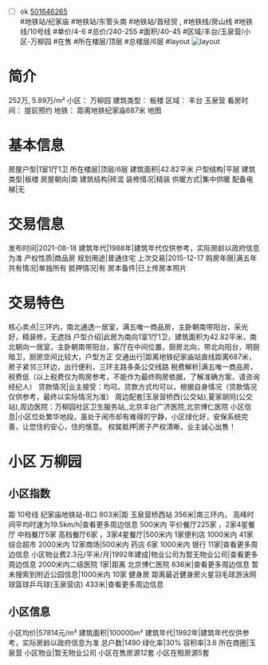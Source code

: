 - [ ] ok [501646265](https://bj.5i5j.com/ershoufang/501646265.html)  
 #地铁站/纪家庙 #地铁站/东管头南 #地铁站/首经贸 ,  #地铁线/房山线 #地铁线/10号线
#单价/4-6 #总价/240-255 #面积/40-45   #区域/丰台/玉泉营/小区-万柳园 #在售 #所在楼层/顶层 #总楼层/6层 #layout 
![layout](http://image2a.5i5j.com/bdir/layout/429046.jpg_P5.jpg) 
# 简介 
 252万,  5.89万/m² 
小区： 万柳园
建筑类型： 板楼
区域： 丰台 玉泉营
看房时间： 提前预约
地铁： 距离地铁纪家庙687米 地图
# 基本信息 
 房屋户型|1室1厅1卫
所在楼层|顶层/6层
建筑面积|42.82平米
户型结构|平层
建筑类型|板楼
房屋朝向|南
建筑结构|砖混
装修情况|精装
供暖方式|集中供暖
配备电梯|无
# 交易信息 
 发布时间|2021-08-18
建筑年代|1988年|建筑年代仅供参考，实际房龄以政府信息为准
产权性质|商品房
规划用途|普通住宅
上次交易|2015-12-17
购房年限|满五年
共有情况|单独所有
抵押情况|有
房本备件|已上传房本照片
# 交易特色 
 核心卖点|三环内，南北通透一居室，满五唯一商品房，主卧朝南带阳台，采光好，精装修，无遮挡
户型介绍|此房为南向1室1厅1卫，建筑面积为42.82平米，南北朝向一居室，主卧朝南带阳台，客厅在中间位置，厨房北向，带北向阳台，明厨暗卫，厨房空间比较大，户型方正
交通出行|距离地铁纪家庙站直线距离687米，房子紧邻三环边，出行便利，三环主路多条公交线路
税费解析|满五唯一商品房，税费低（以上税费仅为购房参考，不能作为最终购房依据，了解准确方案，请咨询经纪人）
贷款情况|业主接受：均可。贷款方式均可以，根据自身情况（贷款情况仅供参考，最终以实际情况为准）
周边配套|玉泉营桥西(公交站),夏家胡同(公交站),周边医院：万柳园社区卫生服务站,,北京丰台广济医院,北京博仁医院
小区信息|小区位处繁华地段，虽处于闹市却有难得的宁静，小区绿化好，安保系统完善，让您住的安心，住的惬意。
权属抵押|房子产权清晰，业主诚心出售！
# 小区 万柳园
## 小区指数 
 距 10号线 纪家庙地铁站-B口 803米|距 玉泉营桥西站 356米|南三环内， 高峰时间平均时速为19.5km/h|查看更多周边信息
500米内 平价餐厅225家 ，2家4星餐厅
中档餐厅5家
高档餐厅6家 ，3家4星餐厅|500米内 1家便利店
1000米内 41家综合超市
2000米内 12家商场|500米内 药店 6家
1000米内 银行 11家|查看更多周边信息
小区物业费2.3元/平米/月|1992年建成|物业公司为暂无物业公司|查看更多周边信息
2000米内二级医院 1家|距离 北京博仁医院  836米|查看更多周边信息
暂未搜索到附近公园信息|1000米内 10家 健身房
距离最近健身房火星羽毛球游泳网球篮球乒乓球(玉泉营店) 433米|查看更多周边信息
## 小区信息 
 小区均价|57814元/m²
建筑面积|100000m²
建筑年代|1992年|建筑年代仅供参考，实际房龄以政府信息为准
总户数|1490
绿化率|30%
容积率|3.6
所在商圈|玉泉营
小区物业|暂无物业公司
小区在售房源12套
小区在租房源5套
